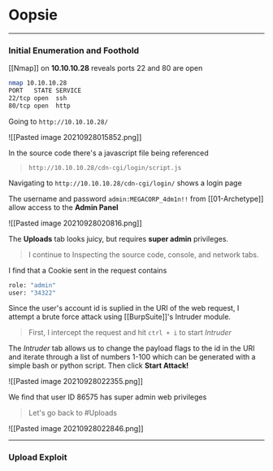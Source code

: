 # Oopsie
---
### Initial Enumeration and Foothold

[[Nmap]] on **10.10.10.28** reveals ports 22 and 80 are open

```bash
nmap 10.10.10.28
PORT   STATE SERVICE
22/tcp open  ssh
80/tcp open  http
```

Going to `http://10.10.10.28/`

![[Pasted image 20210928015852.png]]

In the source code there's a javascript file being referenced 
>`http://10.10.10.28/cdn-cgi/login/script.js`

Navigating to `http://10.10.10.28/cdn-cgi/login/` shows a login page

The username and password  `admin:MEGACORP_4dm1n!!` from [[01-Archetype]] allow access to the **Admin Panel**

![[Pasted image 20210928020816.png]]

The **Uploads** tab looks juicy, but requires **super admin** privileges. 
>I continue to Inspecting the source code, console, and network tabs.

I find that a Cookie sent in the request contains 
```bash
role: "admin"
user: "34322"
```

Since the user's account id is suplied in the URI of the web request, I attempt a brute force attack using [[BurpSuite]]'s Intruder module. 
>First, I intercept the request and hit `ctrl + i` to start *Intruder*

The *Intruder* tab allows us to change the payload flags to the id in the URI and iterate through a list of numbers 1-100 which can be generated with a simple bash or python script. Then click **Start Attack!**

![[Pasted image 20210928022355.png]]

We find that user ID 86575 has super admin web privileges
>Let's go back to \#Uploads

![[Pasted image 20210928022846.png]]

---
### Upload Exploit 
